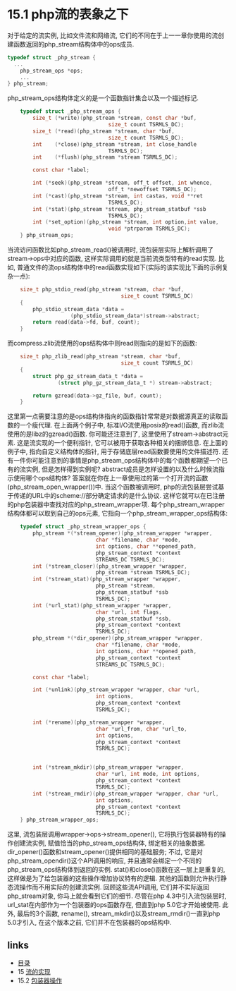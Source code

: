 # 15.1 php流的表象之下

对于给定的流实例, 比如文件流和网络流, 它们的不同在于上⼀一章你使用的流创建函数返回的php_stream结构体中的ops成员.
```c
typedef struct _php_stream {
  ...
	php_stream_ops *ops;
	...
} php_stream;
```
php_stream_ops结构体定义的是一个函数指针集合以及一个描述标记.
```c
	typedef struct _php_stream_ops {
		size_t (*write)(php_stream *stream, const char *buf,
								size_t count TSRMLS_DC);
		size_t (*read)(php_stream *stream, char *buf,
								size_t count TSRMLS_DC);
		int    (*close)(php_stream *stream, int close_handle
								TSRMLS_DC);
		int    (*flush)(php_stream *stream TSRMLS_DC);

		const char *label;

		int (*seek)(php_stream *stream, off_t offset, int whence,
								off_t *newoffset TSRMLS_DC);
		int (*cast)(php_stream *stream, int castas, void **ret
								TSRMLS_DC);
		int (*stat)(php_stream *stream, php_stream_statbuf *ssb
								TSRMLS_DC);
		int (*set_option)(php_stream *stream, int option,int value,
								void *ptrparam TSRMLS_DC);
	} php_stream_ops;
```
当流访问函数比如php_stream_read()被调用时, 流包装层实际上解析调用了stream->ops中对应的函数, 这样实际调用的就是当前流类型特有的read实现. 比如, 普通文件的流ops结构体中的read函数实现如下(实际的该实现比下面的示例复杂一点):
```c
	size_t php_stdio_read(php_stream *stream, char *buf,
									size_t count TSRMLS_DC)
	{
		php_stdio_stream_data *data =
					(php_stdio_stream_data*)stream->abstract;
		return read(data->fd, buf, count);
	}
```
而compress.zlib流使用的ops结构体中则read则指向的是如下的函数:
```c
	size_t php_zlib_read(php_stream *stream, char *buf,
									size_t count TSRMLS_DC)
	{
		struct php_gz_stream_data_t *data =
				(struct php_gz_stream_data_t *) stream->abstract;

		return gzread(data->gz_file, buf, count);
	}
```
这里第一点需要注意的是ops结构体指向的函数指针常常是对数据源真正的读取函数的一个瘦代理. 在上面两个例子中, 标准I/O流使用posix的read()函数, 而zlib流使用的是libz的gzread()函数.
你可能还注意到了, 这里使用了stream->abstract元素. 这是流实现的一个便利指针, 它可以被用于获取各种相关的捆绑信息. 在上面的例子中, 指向自定义结构体的指针, 用于存储底层read函数要使用的文件描述符.
还有一件你可能注意到的事情是php_stream_ops结构体中的每个函数都期望一个已有的流实例, 但是怎样得到实例呢? abstract成员是怎样设置的以及什么时候流指示使用哪个ops结构体? 答案就在你在上一章使用过的第一个打开流的函数(php_stream_open_wrapper())中.
当这个函数被调用时, php的流包装层尝试基于传递的URL中的scheme://部分确定请求的是什么协议. 这样它就可以在已注册的php包装器中查找对应的php_stream_wrapper项. 每个php_stream_wrapper结构体都可以取到自己的ops元素, 它指向一个php_stream_wrapper_ops结构体:
```c
	typedef struct _php_stream_wrapper_ops {
		php_stream *(*stream_opener)(php_stream_wrapper *wrapper,
							char *filename, char *mode,
							int options, char **opened_path,
							php_stream_context *context
							STREAMS_DC TSRMLS_DC);
		int (*stream_closer)(php_stream_wrapper *wrapper,
							php_stream *stream TSRMLS_DC);
		int (*stream_stat)(php_stream_wrapper *wrapper,
							php_stream *stream,
							php_stream_statbuf *ssb
							TSRMLS_DC);
		int (*url_stat)(php_stream_wrapper *wrapper,
							char *url, int flags,
							php_stream_statbuf *ssb,
							php_stream_context *context
							TSRMLS_DC);
		php_stream *(*dir_opener)(php_stream_wrapper *wrapper,
							char *filename, char *mode,
							int options, char **opened_path,
							php_stream_context *context
							STREAMS_DC TSRMLS_DC);

		const char *label;

		int (*unlink)(php_stream_wrapper *wrapper, char *url,
							int options,
							php_stream_context *context
							TSRMLS_DC);

		int (*rename)(php_stream_wrapper *wrapper,
							char *url_from, char *url_to,
							int options,
							php_stream_context *context
							TSRMLS_DC);


		int (*stream_mkdir)(php_stream_wrapper *wrapper,
							char *url, int mode, int options,
							php_stream_context *context
							TSRMLS_DC);
		int (*stream_rmdir)(php_stream_wrapper *wrapper, char *url,
							int options,
							php_stream_context *context
							TSRMLS_DC);
	} php_stream_wrapper_ops;
```
这里, 流包装层调用wrapper->ops->stream_opener(), 它将执行包装器特有的操作创建流实例, 赋值恰当的php_stream_ops结构体, 绑定相关的抽象数据.
dir_opener()函数和stream_opener()提供相同的基础服务; 不过, 它是对php_stream_opendir()这个API调用的响应, 并且通常会绑定一个不同的php_stream_ops结构体到返回的实例. stat()和close()函数在这一层上是重复的, 这样做是为了给包装器的这些操作增加协议特有的逻辑.
其他的函数则允许执行静态流操作而不用实际的创建流实例. 回顾这些流API调用, 它们并不实际返回php_stream对象, 你马上就会看到它们的细节.
尽管在php 4.3中引入流包装层时, url_stat在内部作为一个包装器的ops函数存在, 但直到php 5.0它才开始被使用. 此外, 最后的3个函数, rename(), stream_mkdir()以及stream_rmdir()一直到php 5.0才引入, 在这个版本之前, 它们并不在包装器的ops结构中.


## links
   * [目录](<preface.md>)
   * 15 [流的实现](<15.md>)
   * 15.2 [包装器操作](<15.2.md>)
